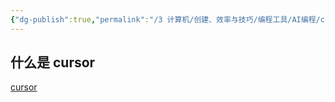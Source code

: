 ```yaml
---
{"dg-publish":true,"permalink":"/3 计算机/创建、效率与技巧/编程工具/AI编程/cursor辅助编程/","title":"cursor辅助编程","tags":["category/AI"]}
---
```



## 什么是 cursor
[cursor](../../AI/不同的ai/ai二次开发应用/cursor.md)